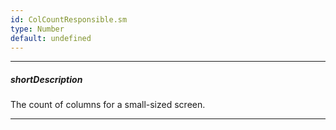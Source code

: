 ```yaml
---
id: ColCountResponsible.sm
type: Number
default: undefined
---
```

---
##### shortDescription
The count of columns for a small-sized screen.

---
